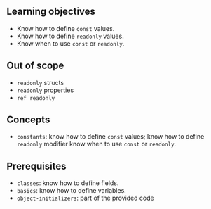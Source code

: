 ## Learning objectives

- Know how to define `const` values.
- Know how to define `readonly` values.
- Know when to use `const` or `readonly`.

## Out of scope

- `readonly` structs
- `readonly` properties
- `ref readonly`

## Concepts

- `constants`: know how to define `const` values; know how to define `readonly` modifier know when to use `const` or `readonly`.

## Prerequisites

- `classes`: know how to define fields.
- `basics`: know how to define variables.
- `object-initializers`: part of the provided code
